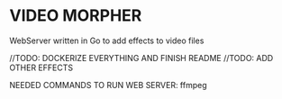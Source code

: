 # VIDEO MORPHER
WebServer written in Go to add effects to video files


//TODO: DOCKERIZE EVERYTHING AND FINISH README
//TODO: ADD OTHER EFFECTS

NEEDED COMMANDS TO RUN WEB SERVER:
ffmpeg